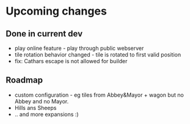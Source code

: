 # Upcoming changes

## Done in current dev

* play online feature - play through public webserver
* tile rotation behavior changed - tile is rotated to first valid position 
* fix: Cathars escape is not allowed for builder

## Roadmap

*  custom configuration - eg tiles from Abbey&Mayor + wagon but  no Abbey and no Mayor. 
* Hills ans Sheeps
* .. and more expansions :)